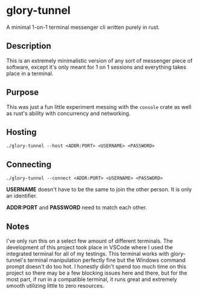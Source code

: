 # glory-tunnel
A minimal 1-on-1 terminal messenger cli written purely in rust.

## Description
This is an extremely minimalistic version of any sort of messenger piece of software, except it's only meant for 1 on 1 sessions and everything takes place in a terminal.

## Purpose
This was just a fun little experiment messing with the `console` crate as well as rust's ability with concurrency and networking.

## Hosting
`./glory-tunnel --host <ADDR:PORT> <USERNAME> <PASSWORD>`

## Connecting
`./glory-tunnel --connect <ADDR:PORT> <USERNAME> <PASSWORD>`

**USERNAME** doesn't have to be the same to join the other person. It is only an identifier.

**ADDR:PORT** and **PASSWORD** need to match each other.

## Notes
I've only run this on a select few amount of different terminals. The development of this project took place in VSCode where I used the integrated terminal for all of my testings. This terminal works with glory-tunnel's terminal manipulation perfectly fine but the Windows command prompt doesn't do too hot. I honestly didn't spend too much time on this project so there may be a few blocking issues here and there, but for the most part, if run in a compatible terminal, it runs great and extremely smooth utilizing little to zero resources.
